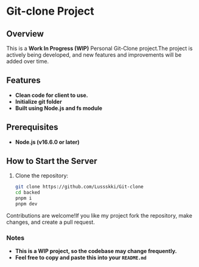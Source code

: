 # **Git-clone Project**

## **Overview**

This is a **Work In Progress (WIP)** Personal Git-Clone project.The project is actively being developed, and new features and improvements will be added over time.

## **Features**
- **Clean code for client to use.**
- **Initialize git folder**
- **Built using Node.js and fs module**

## **Prerequisites**

- **Node.js (v16.6.0 or later)**

## **How to Start the Server**

1. Clone the repository:
   ```bash
   git clone https://github.com/Lussskki/Git-clone
   cd backed
   pnpm i
   pnpm dev
   ```

Contributions are welcome!If you like my project fork the repository, make changes, and create a pull request.

### **Notes**
- **This is a WIP project, so the codebase may change frequently.**
- **Feel free to copy and paste this into your `README.md`**

